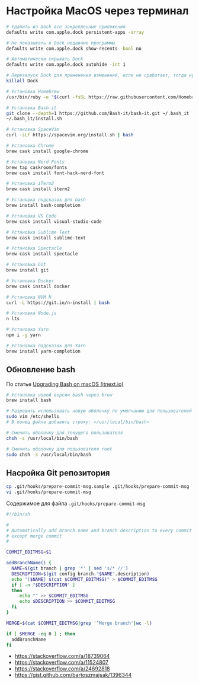 # Настройка MacOS через терминал

```sh
# Удалить из Dock все закрепленные приложения
defaults write com.apple.dock persistent-apps -array

# Не показывать в Dock недавние программы
defaults write com.apple.dock show-recents -bool no

# Автоматически скрывать Dock
defaults write com.apple.dock autohide -int 1

# Перезапуск Dock для применения изменений, если не сработает, тогда нужна перезагрузка
killall Dock

# Установка Homebrew
/usr/bin/ruby -e "$(curl -fsSL https://raw.githubusercontent.com/Homebrew/install/master/install)"

# Установка Bash-it
git clone --depth=1 https://github.com/Bash-it/bash-it.git ~/.bash_it
~/.bash_it/install.sh

# Установка SpaceVim
curl -sLf https://spacevim.org/install.sh | bash

# Установка Chrome
brew cask install google-chrome

# Установка Nerd Fonts
brew tap caskroom/fonts
brew cask install font-hack-nerd-font

# Установка iTerm2
brew cask install iterm2

# Установка подсказок для bash
brew install bash-completion

# Установка VS Code
brew cask install visual-studio-code

# Установка Sublime Text
brew cask install sublime-text

# Установка Spectacle
brew cask install spectacle

# Установка Git
brew install git

# Установка Docker
brew cask install docker

# Установка NVM N
curl -L https://git.io/n-install | bash

# Установка Node.js
n lts

# Установка Yarn
npm i -g yarn

# Установка подсказок для Yarn
brew install yarn-completion
```

## Обновление bash

По статье [Upgrading Bash on macOS (itnext.io)](https://itnext.io/upgrading-bash-on-macos-7138bd1066ba)

```sh
# Установка новой версии bash через brew
brew install bash

# Разрешить использовать новую оболочку по умолчанию для пользователей
sudo vim /etc/shells
# В конец файла добавить строку: «/usr/local/bin/bash»

# Сменить оболочку для текущего пользователя
chsh -s /usr/local/bin/bash

# Сменить оболочку для пользователя root
sudo chsh -s /usr/local/bin/bash
```

## Насройка Git репозитория

```sh
cp .git/hooks/prepare-commit-msg.sample .git/hooks/prepare-commit-msg
vi .git/hooks/prepare-commit-msg
```

Содержимое для файла `.git/hooks/prepare-commit-msg`

```sh
#!/bin/sh

#
# Automatically add branch name and branch description to every commit message
# except merge commit
#

COMMIT_EDITMSG=$1

addBranchName() {
  NAME=$(git branch | grep '*' | sed 's/* //')
  DESCRIPTION=$(git config branch."$NAME".description)
  echo "[$NAME] $(cat $COMMIT_EDITMSG)" > $COMMIT_EDITMSG
  if [ -n "$DESCRIPTION" ]
  then
     echo "" >> $COMMIT_EDITMSG
     echo $DESCRIPTION >> $COMMIT_EDITMSG
  fi
}

MERGE=$(cat $COMMIT_EDITMSG|grep '^Merge branch'|wc -l)

if [ $MERGE -eq 0 ] ; then
  addBranchName
fi

```

* https://stackoverflow.com/a/18739064
* https://stackoverflow.com/a/11524807
* https://stackoverflow.com/a/24692818
* https://gist.github.com/bartoszmajsak/1396344

